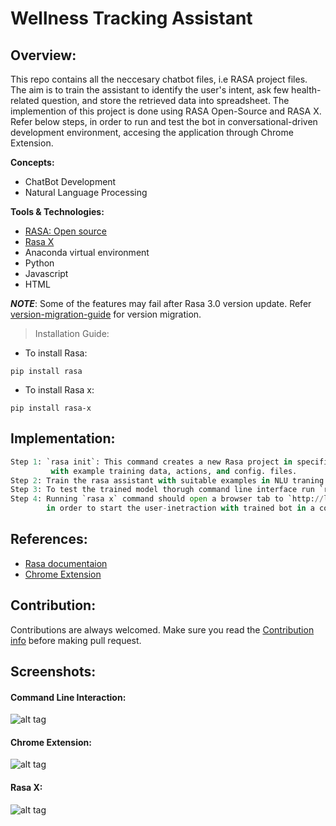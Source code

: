 # Wellness Tracking Assistant
## Overview:
This repo contains all the neccesary chatbot files, i.e RASA project files. The aim is to train the assistant to identify the user's intent, ask few health-related question, and store the retrieved data into spreadsheet. The implemention of this project is done using RASA Open-Source and RASA X. Refer below steps, in order to run and test the bot in conversational-driven development environment, accesing the application through Chrome Extension.

**Concepts:**
- ChatBot Development 
- Natural Language Processing

**Tools & Technologies:**
- [RASA: Open source](https://rasa.com/docs/rasa/)
- [Rasa X](https://rasa.com/rasa-x/)
- Anaconda virtual environment
- Python 
- Javascript
- HTML

***NOTE***: 
Some of the features may fail after Rasa 3.0 version update.
Refer [version-migration-guide](https://rasa.com/docs/rasa/migration-guide/) for version migration.

> Installation Guide:
- To install Rasa:
```
pip install rasa
```
- To install Rasa x:
```
pip install rasa-x
```

## Implementation:
```Python
Step 1: `rasa init`: This command creates a new Rasa project in specified directory 
         with example training data, actions, and config. files.
Step 2: Train the rasa assistant with suitable examples in NLU traning data directory.
Step 3: To test the trained model thorugh command line interface run `rasa shell` in your terminal.
Step 4: Running `rasa x` command should open a browser tab to `http://localhost:5002/`,
        in order to start the user-inetraction with trained bot in a conversational-driven environment.
```

## References:
- [Rasa documentaion](https://rasa.com/docs/rasa/)
- [Chrome Extension](https://github.com/gauravpore/healthcare_rasa-bot/tree/master/Chrome%20extension)

## Contribution:
Contributions are always welcomed.
Make sure you read the [Contribution info](https://github.com/gauravpore/healthcare_rasa-bot/blob/master/contribution.md) before making pull request.
        
 ## Screenshots:
 #### Command Line Interaction:
![alt tag](https://user-images.githubusercontent.com/67472558/119008714-09849a80-b9b0-11eb-9448-b1ae2fac9496.JPG "Command Line Interaction")

#### Chrome Extension:
![alt tag](https://user-images.githubusercontent.com/67472558/119008708-08536d80-b9b0-11eb-8a67-0fe087c9d801.JPG "Chrome Extension")

#### Rasa X:
![alt tag](https://user-images.githubusercontent.com/67472558/119008719-0ab5c780-b9b0-11eb-8d75-4fc0ecd0c7e0.JPG "Rasa x")


        
        
